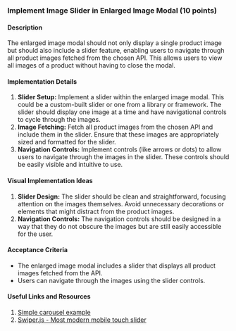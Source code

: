 ### Implement Image Slider in Enlarged Image Modal (10 points)

#### Description

The enlarged image modal should not only display a single product image but should also include a slider feature, enabling users to navigate through all product images fetched from the chosen API. This allows users to view all images of a product without having to close the modal.

#### Implementation Details

1. **Slider Setup:** Implement a slider within the enlarged image modal. This could be a custom-built slider or one from a library or framework. The slider should display one image at a time and have navigational controls to cycle through the images.
2. **Image Fetching:** Fetch all product images from the chosen API and include them in the slider. Ensure that these images are appropriately sized and formatted for the slider.
3. **Navigation Controls:** Implement controls (like arrows or dots) to allow users to navigate through the images in the slider. These controls should be easily visible and intuitive to use.

#### Visual Implementation Ideas

1. **Slider Design:** The slider should be clean and straightforward, focusing attention on the images themselves. Avoid unnecessary decorations or elements that might distract from the product images.
2. **Navigation Controls:** The navigation controls should be designed in a way that they do not obscure the images but are still easily accessible for the user.

#### Acceptance Criteria

- The enlarged image modal includes a slider that displays all product images fetched from the API.
- Users can navigate through the images using the slider controls.

#### Useful Links and Resources

1. [Simple carousel example](https://www.youtube.com/watch?v=2xP-HahCtio)
2. [Swiper.js - Most modern mobile touch slider](https://swiperjs.com/)
